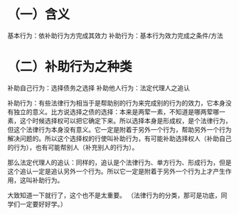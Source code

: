 # （一）含义
基本行为：依补助行为方完成其效力
补助行为：基本行为效力完成之条件/方法
# （二）补助行为之种类
补助自己行为：选择债务之选择
补助他人行为：法定代理人之追认

补助行为：有些法律行为相当于是帮助别的行为来完成别的行为的效力，它本身没有独立的意义。比方说选择之债的选择：本来是两荤一素，不知道是哪两荤哪一素，这个时候选择权可以把它确定下来。所以选择本身是形成权，是个法律行为，但这个法律行为本身没有意义。它一定是附着于另外一个行为，帮助另外一个行为解决问题的。所以这个选择权的行使叫补助行为，有可能补助选择权人（补助自己的行为），也有可能帮别人（补充别人的行为）。

那么法定代理人的追认：同样的，追认是个法律行为、单方行为、形成行为，但是这个追认一定是追认另外一个行为。所以它一定是附着于另外一个行为上才产生作用，这叫补助行为。

大致知道一下就行了，这个也不是太重要。
（法律行为的分类，那可是功底，同学们一定要好好学。）